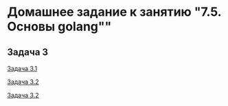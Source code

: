 # Домашнее задание к занятию "7.5. Основы golang""

## Задача 3

[Задача 3.1](task3.1)

[Задача 3.2](task3.2)

[Задача 3.2](task3.3)